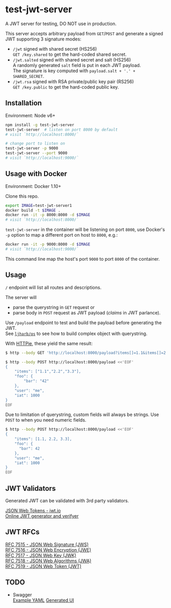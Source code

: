 # test-jwt-server

A JWT server for testing, DO NOT use in production.

This server accepts arbitrary payload from `GET`/`POST` and generate a signed JWT supporting 3 signature modes:
- `/jwt` signed with shared secret (HS256)  
  `GET /key.shared` to get the hard-coded shared secret.
- `/jwt.salted` signed with shared secret and salt (HS256)  
  A randomly generated `salt` field is put in each JWT payload.  
  The signature is key computed with `payload.salt + '.' + SHARED_SECRET`.
- `/jwt.rsa` signed with RSA private/public key pair (RS256)  
  `GET /key.public` to get the hard-coded public key.

## Installation

Environment: Node v6+

```sh
npm install -g test-jwt-server
test-jwt-server  # listen on port 8000 by default
# visit `http://localhost:8000/`

# change port to listen on
test-jwt-server -p 9000
test-jwt-server --port 9000
# visit `http://localhost:9000/`
```

## Usage with Docker

Environment: Docker 1.10+

Clone this repo.
```sh
export IMAGE=test-jwt-server1
docker build -t $IMAGE .
docker run -it -p 8000:8000 -d $IMAGE
# visit `http://localhost:8000/`
```

`test-jwt-server` in the container will be listening on port `8000`, use Docker's `-p` option to map a different port on host to `8000`, e.g.:  
```sh
docker run -it -p 9000:8000 -d $IMAGE
# visit `http://localhost:9000/`
```
This command line map the host's port `9000` to port `8000` of the container.

## Usage

`/` endpoint will list all routes and descriptions.

The server will 
- parse the querystring in `GET` request or 
- parse body in `POST` request
as JWT payload (*claims* in JWT parlance).

Use `/payload` endpoint to test and build the payload before generating the JWT.  
See [`ljharb/qs`](https://github.com/ljharb/qs) to see how to build complex object with querystring.

With [HTTPie](https://github.com/jkbrzt/httpie), these yield the same result:
```sh
$ http --body GET 'http://localhost:8000/payload?items[]=1.1&items[]=2.2&items[]=3.3&foo.bar=42&user=me&iat=1000'

$ http --body POST http://localhost:8000/payload <<'EOF'
{
    "items": ["1.1","2.2","3.3"],
    "foo": {
        "bar": "42"
    },
    "user": "me",
    "iat": 1000
}
EOF
```

Due to limitation of querystring, custom fields will always be strings. Use `POST` to when you need numeric fields.

```sh
$ http --body POST http://localhost:8000/payload <<'EOF'
{
    "items": [1.1, 2.2, 3.3],
    "foo": {
      "bar": 42
    },
    "user": "me",
    "iat": 1000
}
EOF
```

## JWT Validators

Generated JWT can be validated with 3rd party validators.

[JSON Web Tokens - jwt.io](https://jwt.io/)  
[Online JWT generator and verifyer](http://kjur.github.io/jsjws/tool_jwt.html)  
## JWT RFCs

[RFC 7515 - JSON Web Signature (JWS)](https://tools.ietf.org/html/rfc7515)  
[RFC 7516 - JSON Web Encryption (JWE)](https://tools.ietf.org/html/rfc75156)  
[RFC 7517 - JSON Web Key (JWK)](https://tools.ietf.org/html/rfc7517)  
[RFC 7518 - JSON Web Algorithms (JWA)](https://tools.ietf.org/html/rfc7518)  
[RFC 7519 - JSON Web Token (JWT)](https://tools.ietf.org/html/rfc7519)  

## TODO

- Swagger  
  [Example YAML][] [Generated UI][]

[Example YAML]: https://github.com/ansible-semaphore/semaphore/blob/master/api-docs.yml
[Generated UI]: https://ansible-semaphore.github.io/semaphore/
